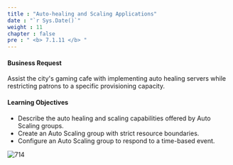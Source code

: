 ```yaml
---
title : "Auto-healing and Scaling Applications"
date : "`r Sys.Date()`"
weight : 11
chapter : false
pre : " <b> 7.1.11 </b> "
---
```


#### Business Request
Assist the city's gaming cafe with implementing auto healing servers while restricting patrons to a specific provisioning capacity.

#### Learning Objectives
- Describe the auto healing and scaling capabilities offered by Auto Scaling groups.
- Create an Auto Scaling group with strict resource boundaries.
- Configure an Auto Scaling group to respond to a time-based event.

![714](/thedevops/images/7-projects/7.1-cquest/11.png?featherlight=false&width=90pc)